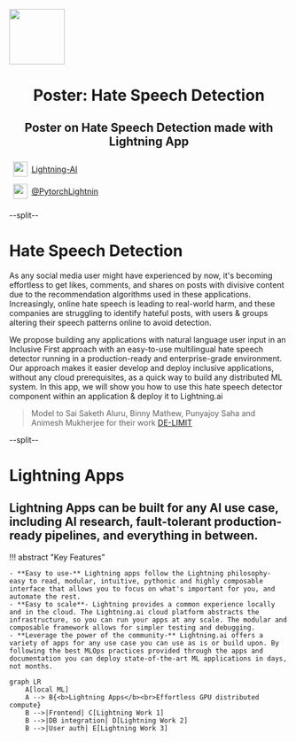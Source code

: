 <div style="height: 90pt;"></div>
<div style="flex: 0 0 16%; margin-top: -10pt;">
<img src="https://avatars.githubusercontent.com/u/58386951?s=200&v=4" width="100px">
</div>
<div style="flex: 0 0 65%; text-align: center;">
<h1 style="margin-bottom: 10pt;">Poster: Hate Speech Detection</h1>
<h2>Poster on Hate Speech Detection made with Lightning App</h2>
</div>
<div style="flex: 1">
    <div style="display: flex; align-items: center;">
        <img style="height: 20pt; width: 20pt; margin: 5pt;" src="icons/fontawesome/brands/github.svg">
        <div style="font-size: 0.9rem; margin-right: 5pt;"><a href="https://github.com/lightning-AI/">Lightning-AI</a></div>
    </div>
    <div style="display: flex; align-items: center;">
        <img style="height: 20pt; width: 20pt; margin: 5pt;" src="icons/fontawesome/brands/twitter.svg">
        <div style="font-size: 0.9rem;"><a href="https://twitter.com/PyTorchLightnin">@PytorchLightnin</a></div>
    </div>
</div>

--split--

# Hate Speech Detection

[//]: # (## OpenAI introduced a neural network called CLIP which efficiently learns visual concepts from natural language supervision.)

As any social media user might have experienced by now, it's becoming effortless to get likes, comments, and shares on
posts with divisive content due to the recommendation algorithms used in these applications. Increasingly, online hate
speech is leading to real-world harm, and these companies are struggling to identify hateful posts, with users & groups
altering their speech patterns online to avoid detection.

We propose building any applications with natural language user input in an Inclusive First approach with an easy-to-use
multilingual hate speech detector running in a production-ready and enterprise-grade environment. Our approach makes it
easier develop and deploy inclusive applications, without any cloud prerequisites, as a quick way to build any
distributed ML system. In this app, we will show you how to use this hate speech detector component within an
application & deploy it to Lightning.ai

> Model to Sai Saketh Aluru, Binny Mathew, Punyajoy Saha and Animesh Mukherjee for their
> work [DE-LIMIT](https://github.com/hate-alert/DE-LIMIT)

--split--

# Lightning Apps

## Lightning Apps can be built for any AI use case, including AI research, fault-tolerant production-ready pipelines, and everything in between.

!!! abstract "Key Features"

    - **Easy to use-** Lightning apps follow the Lightning philosophy- easy to read, modular, intuitive, pythonic and highly composable interface that allows you to focus on what's important for you, and automate the rest.
    - **Easy to scale**- Lightning provides a common experience locally and in the cloud. The Lightning.ai cloud platform abstracts the infrastructure, so you can run your apps at any scale. The modular and composable framework allows for simpler testing and debugging.
    - **Leverage the power of the community-** Lightning.ai offers a variety of apps for any use case you can use as is or build upon. By following the best MLOps practices provided through the apps and documentation you can deploy state-of-the-art ML applications in days, not months.

```mermaid
graph LR
    A[local ML]
    A --> B{<b>Lightning Apps</b><br>Effortless GPU distributed compute}
    B -->|Frontend| C[Lightning Work 1]
    B -->|DB integration| D[Lightning Work 2]
    B -->|User auth| E[Lightning Work 3]
```
